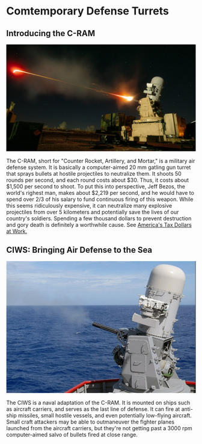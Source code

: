 # Comtemporary Defense Turrets
## Introducing the C-RAM
![C-RAM](C-RAM.jpg "Test 1")

The C-RAM, short for "Counter Rocket, Artillery, and Mortar," is a military air defense system. It is basically a computer-aimed 20 mm gatling gun turret that sprays bullets at hostile projectiles to neutralize them. It shoots 50 rounds per second, and each round costs about $30. Thus, it costs about $1,500 per second to shoot. To put this into perspective, Jeff Bezos, the world's righest man, makes about $2,219 per second, and he would have to spend over 2/3 of his salary to fund continuous firing of this weapon. While this seems ridiculously expensive, it can neutralize many explosive projectiles from over 5 kilometers and potentially save the lives of our country's soldiers. Spending a few thousand dollars to prevent destruction and gory death is definitely a worthwhile cause.
See [America's Tax Dollars at Work.](https://en.wikipedia.org/wiki/Counter_rocket,_artillery,_and_mortar)

## CIWS: Bringing Air Defense to the Sea
![CIWSII](CIWSII.jpg "Test 2!")

The CIWS is a naval adaptation of the C-RAM. It is mounted on ships such as aircraft carriers, and serves as the last line of defense. It can fire at anti-ship missiles, small hostile vessels, and even potentially low-flying aircraft. Small craft attackers may be able to outmaneuver the flghter planes launched from the aircraft carriers, but they're not getting past a 3000 rpm computer-aimed salvo of bullets fired at close range.
